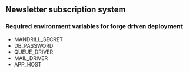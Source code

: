 ## Newsletter subscription system

### Required environment variables for forge driven deployment

- MANDRILL_SECRET
- DB_PASSWORD
- QUEUE_DRIVER
- MAIL_DRIVER
- APP_HOST